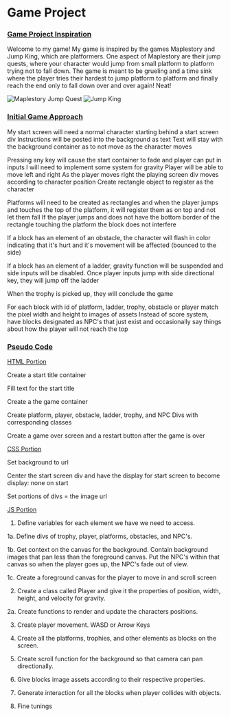 # Game Project
### <ins>**Game Project Inspiration**</ins>

Welcome to my game! My game is inspired by the games Maplestory and Jump King, which are platformers. One aspect of Maplestory are their jump quests, where your character would jump from small platform to platform trying not to fall down.  The game is meant to be grueling and a time sink where the player tries their hardest to jump platform to platform and finally reach the end only to fall down over and over again! Neat!

![Maplestory Jump Quest](https://preview.redd.it/fb52pq65m8qx.png?width=1024&auto=webp&s=7682809818d8681f266e727c22bb61c923f7d337)
![Jump King](https://nexile.se/wp-content/uploads/2019/04/Jump_King_screenshot_6.png)



### <ins>**Initial Game Approach**</ins>
My start screen will need a normal character starting behind a start screen div
Instructions will be posted into the background as text
Text will stay with the background container as to not move as the character moves

Pressing any key will cause the start container to fade and player can put in inputs
I will need to implement some system for gravity
Player will be able to move left and right
As the player moves right the playing screen div moves according to character position
Create rectangle object to register as the character

Platforms will need to be created as rectangles and when the player jumps and touches the top of the platform, it will register them as on top and not let them fall
If the player jumps and does not have the bottom border of the rectangle touching the platform the block does not interfere

If a block has an element of an obstacle, the character will flash in color indicating that it's hurt and it's movement will be affected (bounced to the side)

If a block has an element of a ladder, gravity function will be suspended and side inputs will be disabled. Once player inputs jump with side directional key, they will jump off the ladder

When the trophy is picked up, they will conclude the game

For each block with id of platform, ladder, trophy, obstacle or player match the pixel width and height to images of assets
Instead of score system, have blocks designated as NPC's that just exist and occasionally say things about how the player will not reach the top

### <ins>**Pseudo Code**</ins>
 <ins>HTML Portion</ins>
 
Create a start title container
 
Fill text for the start title
 
Create a the game container

Create platform, player, obstacle, ladder, trophy, and NPC Divs with corresponding classes
 
Create a game over screen and a restart button after the game is over

<ins>CSS Portion</ins>
 
Set background to url
 
Center the start screen div and have the display for start screen to become display: none on start
 
Set portions of divs = the image url

<ins>JS Portion</ins>

1. Define variables for each element we have we need to access.

1a. Define divs of trophy, player, platforms, obstacles, and NPC's.

1b. Get context on the canvas for the background. Contain background images that pan less than the foreground canvas. Put the NPC's within that canvas so when the player goes up, the NPC's fade out of view.

1c. Create a foreground canvas for the player to move in and scroll screen

2. Create a class called Player and give it the properties of position, width, height, and velocity for gravity. 

2a. Create functions to render and update the characters positions.

3. Create player movement. WASD or Arrow Keys

4. Create all the platforms, trophies, and other elements as blocks on the screen.

5. Create scroll function for the background so that camera can pan directionally.

6. Give blocks image assets according to their respective properties.

7. Generate interaction for all the blocks when player collides with objects.

8. Fine tunings